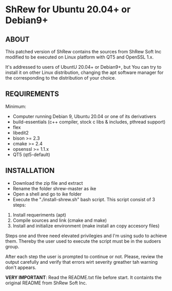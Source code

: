 ShRew for Ubuntu 20.04+ or Debian9+
===================================

ABOUT
-----

This patched version of ShRew contains the sources from ShRew Soft Inc modified to be executed on Linux platform with QT5 and OpenSSL 1.x.

It's addressed to users of UbuntU 20.04+ or Debian9+, but You can try to install it on other Linux distribution, changing the apt software manager for the corresponding to the distribution of your choice.


REQUIREMENTS
------------

Minimum:

* Computer running Debian 9, Ubuntu 20.04 or one of its derivativers
* build-essentials (c++ compiler, stock c libs & includes, pthread support)
* flex
* libedit2
* bison >= 2.3
* cmake >= 2.4
* opsenssl >= 1.1.x
* QT5 (qt5-default)


INSTALLATION
------------

- Download the zip file and extract
- Rename the folder shrew-master as ike
- Open a shell and go to ike folder 
- Execute the "./install-shrew.sh" bash script. This script consist of 3 steps:

1. Install requeriments (apt)
2. Compile sources and link (cmake and make)
3. Install and initialize environment (make install an copy accesory files)

Steps one and three need elevated privilegies and I'm using sudo to achieve them. Thereby the user used to execute the script must be in the sudoers group.

After each step the user is prompted to continue or not. Please, review the output carefully and verify that errors wirt severity greather tah warning don't appears.


**VERY IMPORTANT**: 
Read the README.txt file before start. It containts the original README from ShRew Soft Inc.



